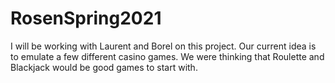 # RosenSpring2021
I will be working with Laurent and Borel on this project. Our current idea is to emulate a few different casino games. We were thinking that Roulette and Blackjack would be good games to start with. 

